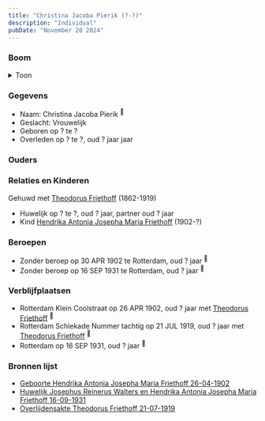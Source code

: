 ```yaml
---
title: "Christina Jacoba Pierik (?-?)"
description: "Individual"
pubDate: "November 20 2024"
---
```


### Boom
<details><summary>Toon</summary>

![test](https://www.plantuml.com/plantuml/svg/ZP9DJm8n48Rl_HKJEQW74bZmYn0K21irQeZ1CvdT3coptPRCb11Y-EzMsI07OxYry_K-yxOF4f33kh9AIkDMo5X1XdcvPBzsUkojPmYCJcAAN525qGIvuTpI_apLAcoXeYeZbdr80Z7vi5sHEfgQMnI1JmK08y-QU5QOl7GaqkzNQDnW01srK-eSfZzIejI-vMnSi95W7C8pvZv3c1fYKvu12ZorMgsRMpYCQAIZIMVIYJgV2qDMxw3Vop3RpZCVWgNU0ExX_YWdvThQEJezpzcBP3u2rKMx0y2i8AyzhmLIDXGAlrZyYjy0D2QTz2eT_IFwz3Q3zkrr0XUNfyWdRNZ-U87sNViEtkCCOerL1Afv-hqDQMtSyflqXoID94aN6jOiYx0bQ_qcqXmQ7idfw1Z2q0NlJ3JI2wqAX5VaUFjZgowSO6Lo3SFfUyHi9KUO9vfRlropMSEhsitVGBrKioPIwY6k4R_g5m00)
</details>

### Gegevens
- Naam: Christina Jacoba Pierik <sup><a href="../s00096/" style="text-decoration:none" title="Huwelijk Josephus Reinerus Walters en Hendrika Antonia Josepha Maria Friethoff 16-09-1931">:link:</a></sup>
- Geslacht: Vrouwelijk
- Geboren op ? te ? 
- Overleden op ? te ?, oud ? jaar jaar 

### Ouders

### Relaties en Kinderen

Gehuwd met [Theodorus Friethoff](../i00077/) (1862-1919) 
- Huwelijk op ? te ?, oud ? jaar, partner oud ? jaar 
- Kind [Hendrika Antonia Josepha Maria Friethoff](../i00074/) (1902-?)

### Beroepen
- Zonder beroep op 30 APR 1902 te Rotterdam, oud ? jaar <sup><a href="../s00098/" style="text-decoration:none" title="Geboorte Hendrika Antonia Josepha Maria Friethoff 26-04-1902">:link:</a></sup>
- Zonder beroep op 16 SEP 1931 te Rotterdam, oud ? jaar <sup><a href="../s00096/" style="text-decoration:none" title="Huwelijk Josephus Reinerus Walters en Hendrika Antonia Josepha Maria Friethoff 16-09-1931">:link:</a></sup>

### Verblijfplaatsen
- Rotterdam Klein Coolstraat op 26 APR 1902, oud ? jaar met [Theodorus Friethoff](../i00077/) <sup><a href="../s00098/" style="text-decoration:none" title="Geboorte Hendrika Antonia Josepha Maria Friethoff 26-04-1902">:link:</a></sup>
- Rotterdam Schiekade Nummer tachtig op 21 JUL 1919, oud ? jaar met [Theodorus Friethoff](../i00077/) <sup><a href="../s00360/" style="text-decoration:none" title="Overlijdensakte Theodorus Friethoff 21-07-1919">:link:</a></sup>
- Rotterdam  op 16 SEP 1931, oud ? jaar  <sup><a href="../s00096/" style="text-decoration:none" title="Huwelijk Josephus Reinerus Walters en Hendrika Antonia Josepha Maria Friethoff 16-09-1931">:link:</a></sup>

### Bronnen lijst
- [Geboorte Hendrika Antonia Josepha Maria Friethoff 26-04-1902](../s00098/)
- [Huwelijk Josephus Reinerus Walters en Hendrika Antonia Josepha Maria Friethoff 16-09-1931](../s00096/)
- [Overlijdensakte Theodorus Friethoff 21-07-1919](../s00360/)